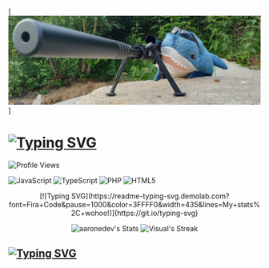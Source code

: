 [![header](./bahaji.png)]

# [![Typing SVG](https://readme-typing-svg.demolab.com?font=Fira+Code&pause=1000&color=3FFFF0&repeat=false&width=435&lines=%E2%BF%B4%E3%80%80%E2%86%A6%E3%80%80%E3%80%80Visual+Source+%3C3%E3%80%80%E3%80%80%E2%81%8E++%E3%80%80%E3%80%80%E3%80%80+)](https://git.io/typing-svg)

![Profile Views](https://komarev.com/ghpvc/?username=VisuaISource)

<div class="github-introduction">

<div class="badges-intro">

![JavaScript](https://img.shields.io/badge/-JavaScript-000000?style=flat&logo=javascript&logoColor=#F7DF1E)
![TypeScript](https://img.shields.io/badge/-TypeScript-000000?style=flat&logo=typescript&logoColor=#3178C6)
![PHP](https://img.shields.io/badge/-PHP-000000?style=flat&logo=php&logoColor=#777BB4)
![HTML5](https://img.shields.io/badge/-HTML5-000000?style=flat&logo=html5&logoColor=#E34F26)

</div>

<p align="center">
[![Typing SVG](https://readme-typing-svg.demolab.com?font=Fira+Code&pause=1000&color=3FFFF0&width=435&lines=My+stats%2C+wohoo!)](https://git.io/typing-svg)
</p>

<div class="badges-githubstats">
  <p align="center">
    <img src="https://github-readme-stats.vercel.app/api?username=VisuaISource&theme=tokyonight&show_icons=true&hide_border=true&count_private=true" alt="aaronedev's Stats" height="165">
    <img src="https://github-readme-streak-stats.herokuapp.com/?user=VisuaISource&theme=tokyonight&hide_border=true" alt="Visual's Streak" height="165">
  </p>
</div>

## [![Typing SVG](https://readme-typing-svg.demolab.com?font=Fira+Code&pause=1000&color=3FFFF0&width=435&lines=I'm+kinda+silly+%3A3)](https://git.io/typing-svg)


</div>
